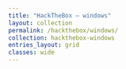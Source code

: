 ```yaml
---
title: "HackTheBox — windows"
layout: collection
permalink: /hackthebox/windows/
collection: hackthebox-windows
entries_layout: grid
classes: wide
---
```


